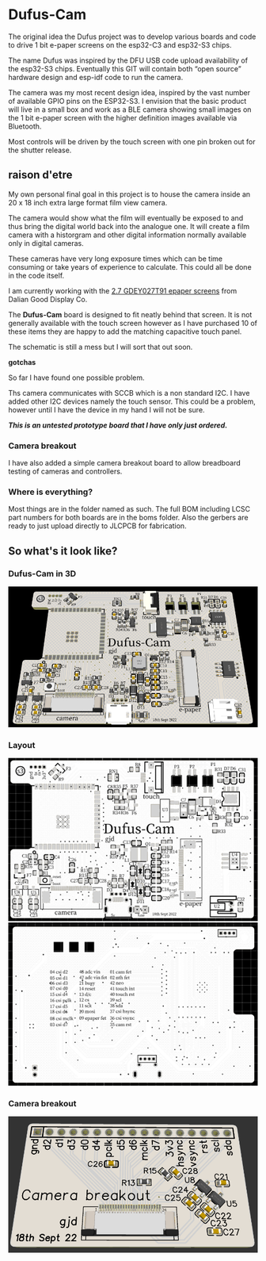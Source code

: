 # Dufus-Cam

The original idea the Dufus project was to develop various boards and code to drive 1 bit e-paper screens on the esp32-C3 and esp32-S3 chips.

The name Dufus was inspired by the DFU USB code upload availability of the esp32-S3 chips.
Eventually this GIT will contain both “open source” hardware design and esp-idf code to run the camera.

The camera was my most recent design idea, inspired by the vast number of available GPIO pins on the ESP32-S3.
I envision that the basic product will live in a small box and work as a BLE camera showing small images on the 1 bit e-paper screen with the higher definition images available via Bluetooth.

Most controls will be driven by the touch screen with one pin broken out for the shutter release.


## raison d'etre

My own personal final goal in this project is to house the camera inside an 20 x 18 inch extra large format film view camera.

The camera would show what the film will eventually be exposed to and thus bring the digital world back into the analogue one. It will create a film camera with a historgram and other digital information normally available only in digital cameras.

These cameras have very long exposure times which can be time consuming or take years of experience to calculate. This could all be done in the code itself. 

I am currently working with the [2.7 GDEY027T91 epaper screens](https://www.good-display.com/product/432.html) from Dalian Good Display Co. 



The **Dufus-Cam** board is designed to fit neatly behind that screen.
It is not generally available with the touch screen however as I have purchased 10 of these items they are happy to add
the matching capacitive touch panel.

The schematic is still a mess but I will sort that out soon.

**gotchas**

So far I have found one possible problem.

Ths camera communicates with SCCB which is a non standard I2C. I have added other I2C devices namely the touch sensor. This could be a problem, however until I have the device in my hand I will not be sure.


***This is an untested prototype board that I have only just ordered.***

### Camera breakout

I have also added a simple camera breakout board to allow breadboard testing of cameras and controllers.

### Where is everything?
Most things are in the folder named as such.
The full BOM including LCSC part numbers for both boards are in the boms folder.
Also the gerbers are ready to just upload directly to JLCPCB for fabrication.


## So what's it look like?
### Dufus-Cam in 3D
![Dufus-Cam 3D](./images/3D.png)

### Layout
![Dufus-Cam top side](./images/Top.png)
![Dufus-Cam bottom side](./images/Bottom.png)

### Camera breakout
![Camera breakout](./images/breakout.png)


